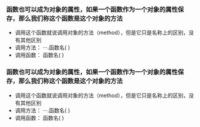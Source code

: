 ### 函数也可以成为对象的属性，如果一个函数作为一个对象的属性保存，那么我们称这个函数是这个对象的方法
- 调用这个函数就说调用对象的方法（method），但是它只是名称上的区别，没有其他区别
- 调用方法： ···.函数名( )
- 调用函数： 函数名( )
### 函数也可以成为对象的属性，如果一个函数作为一个对象的属性保存，那么我们称这个函数是这个对象的方法
- 调用这个函数就说调用对象的方法（method），但是它只是名称上的区别，没有其他区别
- 调用方法： ···.函数名( )
- 调用函数： 函数名( )
